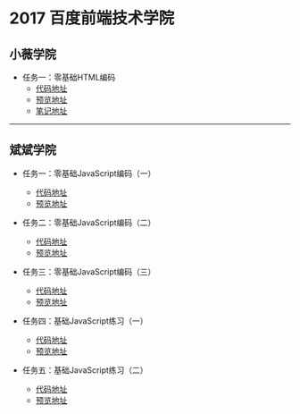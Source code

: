 # 2017 百度前端技术学院

## 小薇学院
- 任务一：零基础HTML编码
  - [代码地址](https://github.com/Away0x/baidu_fe/blob/master/xiaowei/lesson_1/index.html)
  - [预览地址](http://htmlpreview.github.io/?https://github.com/Away0x/baidu_fe/blob/master/xiaowei/lesson_1/index.html)
  - [笔记地址](https://github.com/Away0x/baidu_fe/tree/master/xiaowei/lesson_1)

***

## 斌斌学院
- 任务一：零基础JavaScript编码（一）
  - [代码地址](https://github.com/Away0x/baidu_fe/blob/master/bingbing/lesson_1/index.html)
  - [预览地址](http://htmlpreview.github.io/?https://github.com/Away0x/baidu_fe/blob/master/bingbing/lesson_1/index.html)

- 任务二：零基础JavaScript编码（二）
  - [代码地址](https://github.com/Away0x/baidu_fe/blob/master/bingbing/lesson_2/index.html)
  - [预览地址](http://htmlpreview.github.io/?https://github.com/Away0x/baidu_fe/blob/master/bingbing/lesson_2/index.html)

- 任务三：零基础JavaScript编码（三）
  - [代码地址](https://github.com/Away0x/baidu_fe/blob/master/bingbing/lesson_3/index.html)
  - [预览地址](http://htmlpreview.github.io/?https://github.com/Away0x/baidu_fe/blob/master/bingbing/lesson_3/index.html)

- 任务四：基础JavaScript练习（一）
  - [代码地址](https://github.com/Away0x/baidu_fe/blob/master/bingbing/lesson_4/index.html)
  - [预览地址](http://htmlpreview.github.io/?https://github.com/Away0x/baidu_fe/blob/master/bingbing/lesson_4/index.html)

- 任务五：基础JavaScript练习（二）
  - [代码地址](https://github.com/Away0x/baidu_fe/blob/master/bingbing/lesson_5/index.html)
  - [预览地址](http://htmlpreview.github.io/?https://github.com/Away0x/baidu_fe/blob/master/bingbing/lesson_5/index.html)
